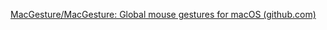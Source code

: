 [MacGesture/MacGesture: Global mouse gestures for macOS (github.com)](https://github.com/MacGesture/MacGesture)